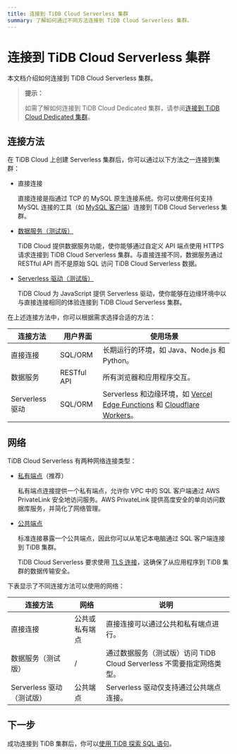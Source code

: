 ```yaml
---
title: 连接到 TiDB Cloud Serverless 集群
summary: 了解如何通过不同方法连接到 TiDB Cloud Serverless 集群。
---
```


# 连接到 TiDB Cloud Serverless 集群

本文档介绍如何连接到 TiDB Cloud Serverless 集群。

> **提示：**
>
> 如需了解如何连接到 TiDB Cloud Dedicated 集群，请参阅[连接到 TiDB Cloud Dedicated 集群](/tidb-cloud/connect-to-tidb-cluster.md)。

## 连接方法

在 TiDB Cloud 上创建 Serverless 集群后，你可以通过以下方法之一连接到集群：

- 直接连接

  直接连接是指通过 TCP 的 MySQL 原生连接系统。你可以使用任何支持 MySQL 连接的工具（如 [MySQL 客户端](https://dev.mysql.com/doc/refman/8.0/en/mysql.html)）连接到 TiDB Cloud Serverless 集群。

- [数据服务（测试版）](/tidb-cloud/data-service-overview.md)

  TiDB Cloud 提供数据服务功能，使你能够通过自定义 API 端点使用 HTTPS 请求连接到 TiDB Cloud Serverless 集群。与直接连接不同，数据服务通过 RESTful API 而不是原始 SQL 访问 TiDB Cloud Serverless 数据。

- [Serverless 驱动（测试版）](/tidb-cloud/serverless-driver.md)

  TiDB Cloud 为 JavaScript 提供 Serverless 驱动，使你能够在边缘环境中以与直接连接相同的体验连接到 TiDB Cloud Serverless 集群。

在上述连接方法中，你可以根据需求选择合适的方法：

| 连接方法           | 用户界面          | 使用场景                                                                                                                                                      |
|-------------------|------------------|------------------------------------------------------------------------------------------------------------------------------------------------------------|
| 直接连接           | SQL/ORM          | 长期运行的环境，如 Java、Node.js 和 Python。                                                                                                                    |
| 数据服务           | RESTful API      | 所有浏览器和应用程序交互。                                                                                                                                      |
| Serverless 驱动    | SQL/ORM          | Serverless 和边缘环境，如 [Vercel Edge Functions](https://vercel.com/docs/functions/edge-functions) 和 [Cloudflare Workers](https://workers.cloudflare.com/)。 |

## 网络

TiDB Cloud Serverless 有两种网络连接类型：

- [私有端点](/tidb-cloud/set-up-private-endpoint-connections-serverless.md)（推荐）

    私有端点连接提供一个私有端点，允许你 VPC 中的 SQL 客户端通过 AWS PrivateLink 安全地访问服务。AWS PrivateLink 提供高度安全的单向访问数据库服务，并简化了网络管理。

- [公共端点](/tidb-cloud/connect-via-standard-connection-serverless.md)

  标准连接暴露一个公共端点，因此你可以从笔记本电脑通过 SQL 客户端连接到 TiDB 集群。

  TiDB Cloud Serverless 要求使用 [TLS 连接](/tidb-cloud/secure-connections-to-serverless-clusters.md)，这确保了从应用程序到 TiDB 集群的数据传输安全。

下表显示了不同连接方法可以使用的网络：

| 连接方法                  | 网络                        | 说明                                                                                                      |
|--------------------------|----------------------------|----------------------------------------------------------------------------------------------------------|
| 直接连接                  | 公共或私有端点               | 直接连接可以通过公共和私有端点进行。                                                                          |
| 数据服务（测试版）          | /                          | 通过数据服务（测试版）访问 TiDB Cloud Serverless 不需要指定网络类型。                                          |
| Serverless 驱动（测试版）   | 公共端点                    | Serverless 驱动仅支持通过公共端点连接。                                                                     |

## 下一步

成功连接到 TiDB 集群后，你可以[使用 TiDB 探索 SQL 语句](/basic-sql-operations.md)。
